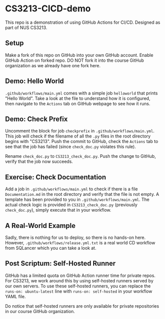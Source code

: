 # CS3213-CICD-demo
This repo is a demonstration of using GitHub Actions for CI/CD. Designed as part of NUS CS3213.

## Setup 
Make a fork of this repo on GitHub into your own GitHub account. Enable GitHub Action on forked repo.
DO NOT fork it into the course GitHub organization as we already have one fork here.

## Demo: Hello World
`.github/workflows/main.yml` comes with a simple job `helloworld` that prints "Hello World".
Take a look at the file to understand how it is configured, then navigate to the `Actions` tab on GitHub webpage to see how it runs.

## Demo: Check Prefix
Uncomment the block for job `checkprefix` in `.github/workflows/main.yml`.
This job will check if the filename of all the `.py` files in the root directory begins with "CS3213".
Push the commit to GitHub, check the `Actions` tab to see that the job has failed (since `check_doc.py` violates this rule).

Rename `check_doc.py` to `CS3213_check_doc.py`. Push the change to GitHub, verify that the job now succeeds.

## Exercise: Check Documentation
Add a job in `.github/workflows/main.yml` to check if there is a file `Documentation.md` in the root directory and verify that the file is not empty.
A template has been provided to you in `.github/workflows/main.yml`.
The actual check logic is provided in `CS3213_check_doc.py` (previously `check_doc.py`), simply execute that in your workflow.

## A Real-World Example
Sadly, there is nothing for us to deploy, so there is no hands-on here. 
However, `.github/workflows/release.yml.txt` is a real world CD workflow from SQLancer which you can take a look at.

## Post Scriptum: Self-Hosted Runner
GitHub has a limited quota on GitHub Action runner time for private repos.
For CS3213, we work around this by using self-hosted runners served by our own servers.
To use these self-hosted runners, you can replace the `runs-on: ubuntu-latest` line with `runs-on: self-hosted` in your workflow YAML file.

Do notice that self-hosted runners are only available for private repositories in our course GitHub organization.
